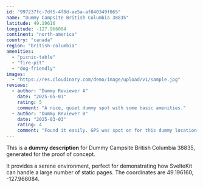 ```yaml
---
id: "997237fc-7df5-4f8d-ae5a-af040349f065"
name: "Dummy Campsite British Columbia 38835"
latitude: 49.19616
longitude: -127.966084
continent: "north-america"
country: "canada"
region: "british-columbia"
amenities:
  - "picnic-table"
  - "fire-pit"
  - "dog-friendly"
images:
  - "https://res.cloudinary.com/demo/image/upload/v1/sample.jpg"
reviews:
  - author: "Dummy Reviewer A"
    date: "2025-05-01"
    rating: 5
    comment: "A nice, quiet dummy spot with some basic amenities."
  - author: "Dummy Reviewer B"
    date: "2025-03-03"
    rating: 4
    comment: "Found it easily. GPS was spot on for this dummy location."
---
```


This is a **dummy description** for Dummy Campsite British Columbia 38835, generated for the proof of concept.

It provides a serene environment, perfect for demonstrating how SvelteKit can handle a large number of static pages. The coordinates are 49.196160, -127.966084.
